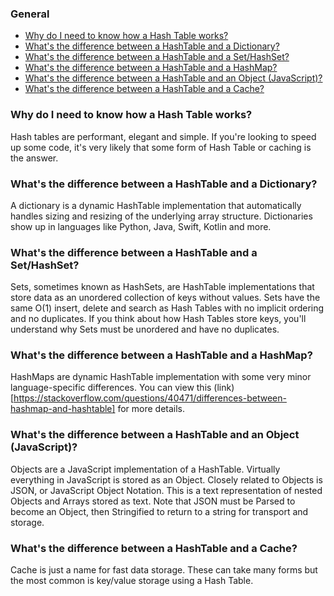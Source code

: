 ### General

* [Why do I need to know how a Hash Table works?](#q100)
* [What's the difference between a HashTable and a Dictionary?](#q101)
* [What's the difference between a HashTable and a Set/HashSet?](#q102)
* [What's the difference between a HashTable and a HashMap?](#q103)
* [What's the difference between a HashTable and an Object (JavaScript)?](#q104)
* [What's the difference between a HashTable and a Cache?](#q105)


<a name="q100"></a>
### Why do I need to know how a Hash Table works?

Hash tables are performant, elegant and simple. If you're looking to
speed up some code, it's very likely that some form of Hash Table or
caching is the answer.

<a name="q101"></a>
### What's the difference between a HashTable and a Dictionary?

A dictionary is a dynamic HashTable implementation that automatically
handles sizing and resizing of the underlying array structure.
Dictionaries show up in languages like Python, Java, Swift, Kotlin and
more.

<a name="q102"></a>
### What's the difference between a HashTable and a Set/HashSet?

Sets, sometimes known as HashSets, are HashTable implementations that
store data as an unordered collection of keys without values. Sets have
the same O(1) insert, delete and search as Hash Tables with no implicit
ordering and no duplicates. If you think about how Hash Tables store
keys, you'll understand why Sets must be unordered and have no
duplicates.

<a name="q103"></a>
### What's the difference between a HashTable and a HashMap?

HashMaps are dynamic HashTable implementation with some very minor
language-specific differences. You can view this
(link)[https://stackoverflow.com/questions/40471/differences-between-hashmap-and-hashtable]
for more details.

<a name="q104"></a>
### What's the difference between a HashTable and an Object (JavaScript)?

Objects are a JavaScript implementation of a HashTable. Virtually
everything in JavaScript is stored as an Object. Closely related to
Objects is JSON, or JavaScript Object Notation. This is a text
representation of nested Objects and Arrays stored as text. Note that
JSON must be Parsed to become an Object, then Stringified to return to a
string for transport and storage.

<a name="q105"></a>
### What's the difference between a HashTable and a Cache?

Cache is just a name for fast data storage. These can take many forms
but the most common is key/value storage using a Hash Table.
